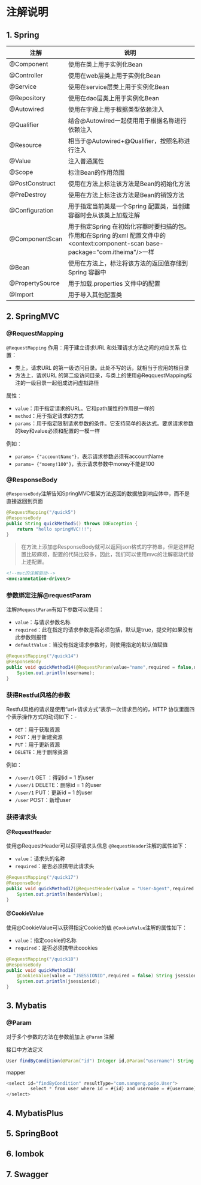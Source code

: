 # 注解说明



## 1. Spring



| 注解            | 说明                                                         |
| --------------- | ------------------------------------------------------------ |
| @Component      | 使用在类上用于实例化Bean                                     |
| @Controller     | 使用在web层类上用于实例化Bean                                |
| @Service        | 使用在service层类上用于实例化Bean                            |
| @Repository     | 使用在dao层类上用于实例化Bean                                |
| @Autowired      | 使用在字段上用于根据类型依赖注入                             |
| @Qualifier      | 结合@Autowired一起使用用于根据名称进行依赖注入               |
| @Resource       | 相当于@Autowired+@Qualifier，按照名称进行注入                |
| @Value          | 注入普通属性                                                 |
| @Scope          | 标注Bean的作用范围                                           |
| @PostConstruct  | 使用在方法上标注该方法是Bean的初始化方法                     |
| @PreDestroy     | 使用在方法上标注该方法是Bean的销毁方法                       |
| @Configuration  | 用于指定当前类是一个Spring 配置类，当创建容器时会从该类上加载注解 |
| @ComponentScan  | 用于指定Spring 在初始化容器时要扫描的包。作用和在Spring 的xml 配置文件中的<context:component-scan base-package="com.itheima"/>一样 |
| @Bean           | 使用在方法上，标注将该方法的返回值存储到Spring 容器中        |
| @PropertySource | 用于加载.properties 文件中的配置                             |
| @Import         | 用于导入其他配置类                                           |











## 2. SpringMVC

### @RequestMapping

`@RequestMapping`
作用：用于建立请求URL 和处理请求方法之间的对应关系
位置：

- 类上，请求URL 的第一级访问目录。此处不写的话，就相当于应用的根目录
- 方法上，请求URL 的第二级访问目录，与类上的使用@ReqquestMapping标注的一级目录一起组成访问虚拟路径

属性：

- `value`：用于指定请求的URL。它和path属性的作用是一样的
- `method`：用于指定请求的方式
- `params`：用于指定限制请求参数的条件。它支持简单的表达式。要求请求参数的key和value必须和配置的一模一样

例如：

- `params= {"accountName"}`，表示请求参数必须有accountName
- `params= {"moeny!100"}`，表示请求参数中money不能是100



### @ResponseBody

`@ResponseBody`注解告知SpringMVC框架方法返回的数据放到响应体中，而不是直接返回到页面

```java
@RequestMapping("/quick5")
@ResponseBody
public String quickMethod5() throws IOException {
    return "hello springMVC!!!";
}
```



> 在方法上添加@ResponseBody就可以返回json格式的字符串，但是这样配置比较麻烦，配置的代码比较多，因此，我们可以使用mvc的注解驱动代替上述配置。

```xml
<!--mvc的注解驱动-->
<mvc:annotation-driven/>
```



### 参数绑定注解@requestParam

注解`@RequestParam`有如下参数可以使用：

- `value`：与请求参数名称
- `required`：此在指定的请求参数是否必须包括，默认是true，提交时如果没有此参数则报错
- `defaultValue`：当没有指定请求参数时，则使用指定的默认值赋值

```java
@RequestMapping("/quick14")
@ResponseBody
public void quickMethod14(@RequestParam(value="name",required = false,defaultValue = "itcast") String username) throws IOException {
    System.out.println(username);
}
```



### 获得Restful风格的参数

Restful风格的请求是使用“url+请求方式”表示一次请求目的的，HTTP 协议里面四个表示操作方式的动词如下：-   

- `GET`：用于获取资源
- `POST`：用于新建资源
- `PUT`：用于更新资源
- `DELETE`：用于删除资源

例如：

- `/user/1` 	  GET ：得到id = 1 的user
- `/user/1`      DELETE：删除id = 1 的user
- `/user/1`      PUT：更新id = 1 的user
- `/user`          POST：新增user





### 获得请求头 

#### @RequestHeader

使用@RequestHeader可以获得请求头信息
`@RequestHeader`注解的属性如下：

- `value`：请求头的名称
- `required`：是否必须携带此请求头

```java
@RequestMapping("/quick17")
@ResponseBody
public void quickMethod17(@RequestHeader(value = "User-Agent",required = false) String headerValue){
    System.out.println(headerValue);
}
```





#### @CookieValue

使用@CookieValue可以获得指定Cookie的值
`@CookieValue`注解的属性如下：

- `value`：指定cookie的名称
- `required`：是否必须携带此cookies

```java
@RequestMapping("/quick18")
@ResponseBody
public void quickMethod18(
    @CookieValue(value = "JSESSIONID",required = false) String jsessionid){
    System.out.println(jsessionid);
}
```









## 3. Mybatis

### @Param

对于多个参数的方法在参数前加上 `@Param` 注解

接口中方法定义

```java
User findByCondition(@Param("id") Integer id,@Param("username") String username);
```

mapper

```java
<select id="findByCondition" resultType="com.sangeng.pojo.User">
         select * from user where id = #{id} and username = #{username}
</select>
```













## 4. MybatisPlus





## 5. SpringBoot





## 6. lombok





## 7. Swagger

